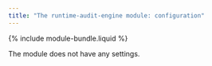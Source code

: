 ```yaml
---
title: "The runtime-audit-engine module: configuration"
---
```


{% include module-bundle.liquid %}

The module does not have any settings.
